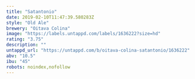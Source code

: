 ```yaml
---
title: "Satantonio"
date: 2019-02-10T11:47:39.580283Z
style: "Old Ale"
brewery: "Oitava Colina"
image: "https://labels.untappd.com/labels/1636222?size=hd"
rating: "3.75"
description: ""
untappd_url: "https://untappd.com/b/oitava-colina-satantonio/1636222"
abv: "10.5"
ibu: "45"
robots: noindex,nofollow
---
```

